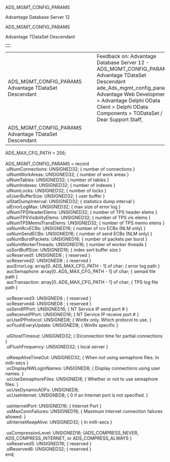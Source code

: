 ADS\_MGMT\_CONFIG\_PARAMS




Advantage Database Server 12  

ADS\_MGMT\_CONFIG\_PARAMS

Advantage TDataSet Descendant

|  |
| --- |
|  |

|  |  |  |  |  |
| --- | --- | --- | --- | --- |
| ADS\_MGMT\_CONFIG\_PARAMS  Advantage TDataSet Descendant |  |  | Feedback on: Advantage Database Server 12 - ADS\_MGMT\_CONFIG\_PARAMS Advantage TDataSet Descendant ade\_Ads\_mgmt\_config\_params Advantage Web Development > Advantage Delphi OData Client > Delphi OData Components > TODataSet / Dear Support Staff, |  |
| ADS\_MGMT\_CONFIG\_PARAMS  Advantage TDataSet Descendant |  |  |  |  |

ADS\_MAX\_CFG\_PATH = 256;  
   
ADS\_MGMT\_CONFIG\_PARAMS = record  
  ulNumConnections: UNSIGNED32; { number of connections }   
  ulNumWorkAreas: UNSIGNED32; { number of work areas }   
  ulNumTables: UNSIGNED32; { number of tables }   
  ulNumIndexes: UNSIGNED32; { number of indexes }   
  ulNumLocks: UNSIGNED32; { number of locks }   
  ulUserBufferSize: UNSIGNED32; { user buffer }   
  ulStatDumpInterval: UNSIGNED32; { statistics dump interval }   
  ulErrorLogMax: UNSIGNED32; { max size of error log }   
  ulNumTPSHeaderElems: UNSIGNED32; { number of TPS header elems }   
  ulNumTPSVisibilityElems: UNSIGNED32; { number of TPS vis elems }   
  ulNumTPSMemoTransElems: UNSIGNED32; { number of TPS memo elems }   
  usNumRcvECBs: UNSIGNED16; { number of rcv ECBs (NLM only) }   
  usNumSendECBs: UNSIGNED16; { number of send ECBs (NLM only) }   
  usNumBurstPackets: UNSIGNED16; { number of packets per burst }   
  usNumWorkerThreads: UNSIGNED16; { number of worker threads }   
  usSortBuffSize: UNSIGNED16; { index sort buffer size }   
  ucReserved1: UNSIGNED8 ; { reserved }   
  ucReserved2: UNSIGNED8 ; { reserved }   
  aucErrorLog: array[0..ADS\_MAX\_CFG\_PATH - 1] of char; { error log path }   
  aucSemaphore: array[0..ADS\_MAX\_CFG\_PATH - 1] of char; { sema4 file path }   
  aucTransaction: array[0..ADS\_MAX\_CFG\_PATH - 1] of char; { TPS log file path }   
   
  ucReserved3: UNSIGNED8 ; { reserved }   
  ucReserved4: UNSIGNED8 ; { reserved }   
  usSendIPPort: UNSIGNED16; { NT Service IP send port # }   
  usReceiveIPPort: UNSIGNED16; { NT Service IP receive port # }   
  ucUseIPProtocol: UNSIGNED8; { Win9x only. Which protocol to use. }   
  ucFlushEveryUpdate: UNSIGNED8; { Win9x specific }   
   
  ulGhostTimeout: UNSIGNED32; { Diconnection time for partial connections }   
  ulFlushFrequency: UNSIGNED32; { local server }   
   
  ulKeepAliveTimeOut: UNSIGNED32; { When not using semaphore files. In milli-secs }   
  ucDisplayNWLoginNames: UNSIGNED8; { Display connections using user names. }   
  ucUseSemaphoreFiles: UNSIGNED8; { Whether or not to use semaphore files. }   
  ucUseDynamicAOFs: UNSIGNED8;   
  ucUseInternet: UNSIGNED8; { 0 if an Internet port is not specified. }   
   
  usInternetPort: UNSIGNED16; { Internet Port }   
  usMaxConnFailures: UNSIGNED16; { Maximum Internet connection failures allowed. }   
  ulInternetKeepAlive: UNSIGNED32; { In milli-secs }   
   
  usCompressionLevel: UNSIGNED16; {ADS\_COMPRESS\_NEVER, ADS\_COMPRESS\_INTERNET, or ADS\_COMPRESS\_ALWAYS }   
  usReserved5: UNSIGNED16; { reserved }   
  ulReserved6: UNSIGNED32; { reserved }   
end;